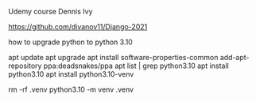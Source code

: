 Udemy course Dennis Ivy


https://github.com/divanov11/Django-2021

how to upgrade python to python 3.10

apt update
apt upgrade
apt install software-properties-common
add-apt-repository ppa:deadsnakes/ppa
apt list | grep python3.10
apt install python3.10
apt install python3.10-venv

rm -rf .venv
python3.10 -m venv .venv